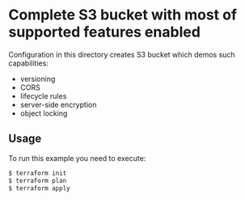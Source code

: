 # Complete S3 bucket with most of supported features enabled

Configuration in this directory creates S3 bucket which demos such capabilities:
- versioning
- CORS
- lifecycle rules
- server-side encryption
- object locking

## Usage

To run this example you need to execute:

```bash
$ terraform init
$ terraform plan
$ terraform apply
